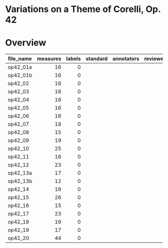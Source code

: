 # Variations on a Theme of Corelli, Op. 42

# Overview

|file_name|measures|labels|standard|annotators|reviewers|
|---------|-------:|-----:|--------|----------|---------|
|op42_01a |      16|     0|        |          |         |
|op42_01b |      16|     0|        |          |         |
|op42_02  |      16|     0|        |          |         |
|op42_03  |      16|     0|        |          |         |
|op42_04  |      16|     0|        |          |         |
|op42_05  |      16|     0|        |          |         |
|op42_06  |      16|     0|        |          |         |
|op42_07  |      18|     0|        |          |         |
|op42_08  |      15|     0|        |          |         |
|op42_09  |      19|     0|        |          |         |
|op42_10  |      25|     0|        |          |         |
|op42_11  |      16|     0|        |          |         |
|op42_12  |      23|     0|        |          |         |
|op42_13a |      17|     0|        |          |         |
|op42_13b |      12|     0|        |          |         |
|op42_14  |      16|     0|        |          |         |
|op42_15  |      26|     0|        |          |         |
|op42_16  |      15|     0|        |          |         |
|op42_17  |      23|     0|        |          |         |
|op42_18  |      16|     0|        |          |         |
|op42_19  |      17|     0|        |          |         |
|op42_20  |      44|     0|        |          |         |

